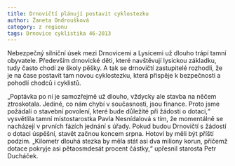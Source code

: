 ```yaml
---
title: Drnovičtí plánují postavit cyklostezku
author: Žaneta Ondroušková
category: z regionu
tags: Drnovice cyklistika 46-2013
---
```


Nebezpečný silniční úsek mezi Drnovicemi a Lysicemi už dlouho trápí tamní obyvatele. Především drnovické děti, které navštěvují lysickou základku, tudy často chodí ze školy pěšky. A tak se drnovičtí zastupitelé rozhodli, že je na čase postavit tam novou cyklostezku, která přispěje k bezpečnosti a pohodlí chodců i cyklistů.

„Poptávka po ní je samozřejmě už dlouho, vždycky ale stavba na něčem ztroskotala. Jediné, co nám chybí v současnosti, jsou finance. Proto jsme požádali o stavební povolení, které bude důležité při žádosti o dotaci,“ vysvětlila tamní místostarostka Pavla Nesnídalová s tím, že momentálně se nacházejí v prvních fázích jednání s úřady. Pokud budou Drnovičtí s žádostí o dotaci úspěšní, stavět začnou koncem srpna. Hotoví by měli být příští podzim. „Kilometr dlouhá stezka by měla stát asi dva miliony korun, přičemž dotace pokryje asi pětaosmdesát procent částky,“ upřesnil starosta Petr Ducháček.